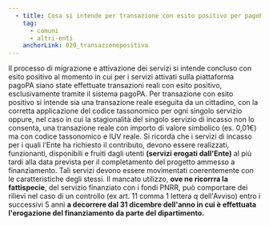 ```yaml
---
  - title: Cosa si intende per transazione con esito positivo per pagoPA?
    tag:
      - comuni
      - altri-enti
    anchorLink: 020_transazionepositiva
---
```


Il processo di migrazione e attivazione dei servizi si intende concluso con esito positivo al momento in cui per i servizi attivati sulla piattaforma pagoPA siano state effettuate transazioni reali con esito positivo, esclusivamente tramite il sistema pagoPA.
Per transazione con esito positivo si intende sia una transazione reale eseguita da un cittadino, con la corretta applicazione del codice tassonomico per ogni singolo servizio oppure, nel caso in cui la stagionalità del singolo servizio di incasso non lo consenta, una transazione reale con importo di valore simbolico (es. 0,01€) ma con codice tassonomico e IUV reale.
Si ricorda che i servizi di incasso per i quali l’Ente ha richiesto il contributo, devono essere realizzati, funzionanti, disponibili e fruiti dagli utenti **(servizi erogati dall'Ente)**  al più tardi alla data prevista per il completamento del progetto ammesso a finanziamento.
Tali servizi devono essere movimentati coerentemente con le caratteristiche degli stessi.
Il mancato utilizzo, **ove ne ricorrra la fattispecie**, del servizio finanziato con i fondi PNRR, può comportare dei rilievi nel caso di un controllo (ex art. 11 comma 1 lettera q dell'Avviso) entro i successivi 5 anni **a decorrere dal 31 dicembre dell'anno in cui è effettuata l'erogazione del finanziamento da parte del dipartimento.**
